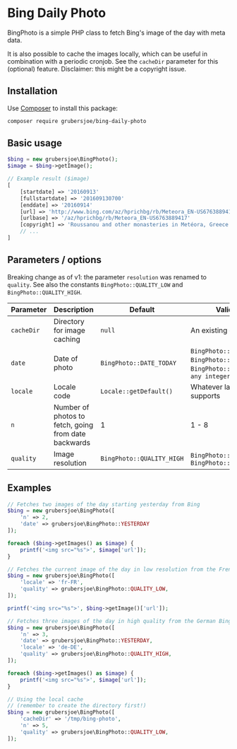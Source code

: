 # Bing Daily Photo

BingPhoto is a simple PHP class to fetch Bing's image of the day with meta data.

It is also possible to cache the images locally, which can be useful in combination with a periodic cronjob. See the `cacheDir` parameter for this (optional) feature. Disclaimer: this might be a copyright issue.

## Installation

Use [Composer](https://getcomposer.org/) to install this package:

```sh
composer require grubersjoe/bing-daily-photo
```

## Basic usage

```php
$bing = new grubersjoe\BingPhoto();
$image = $bing->getImage();

// Example result ($image)
[
    [startdate] => '20160913'
    [fullstartdate] => '201609130700'
    [enddate] => '20160914'
    [url] => 'http://www.bing.com/az/hprichbg/rb/Meteora_EN-US6763889417_1920x1080.jpg'
    [urlbase] => '/az/hprichbg/rb/Meteora_EN-US6763889417'
    [copyright] => 'Roussanou and other monasteries in Metéora, Greece (© Stian Rekdal/Nimia)'   
    // ...
]
```

## Parameters / options

Breaking change as of v1: the parameter `resolution` was renamed to `quality`. See also the constants `BingPhoto::QUALITY_LOW` and `BingPhoto::QUALITY_HIGH`.

| Parameter   |Description        |Default              |Valid values|
|-------------|-------------------|---------------------|------------|
| `cacheDir` | Directory for image caching | `null` | An existing directory |
| `date` | Date of photo | `BingPhoto::DATE_TODAY` |`BingPhoto::DATE_YESTERDAY`, `BingPhoto::DATE_TODAY`, `BingPhoto::DATE_TOMORROW`, `any integer >= -1` |
| `locale` |Locale code | `Locale::getDefault()` | Whatever language Bing supports |
| `n` | Number of photos to fetch, going from date backwards | 1 | 1 - 8 |
| `quality` | Image resolution | `BingPhoto::QUALITY_HIGH` | `BingPhoto::QUALITY_LOW`, `BingPhoto::QUALITY_HIGH` |


## Examples

```php
// Fetches two images of the day starting yesterday from Bing
$bing = new grubersjoe\BingPhoto([
    'n' => 2,
    'date' => grubersjoe\BingPhoto::YESTERDAY
]);

foreach ($bing->getImages() as $image) {
    printf('<img src="%s">', $image['url']);
}
```

```php
// Fetches the current image of the day in low resolution from the French Bing portal
$bing = new grubersjoe\BingPhoto([
    'locale' => 'fr-FR',
    'quality' => grubersjoe\BingPhoto::QUALITY_LOW,
]);

printf('<img src="%s">', $bing->getImage()['url']);
```

```php
// Fetches three images of the day in high quality from the German Bing portal, starting yesterday
$bing = new grubersjoe\BingPhoto([
    'n' => 3,
    'date' => grubersjoe\BingPhoto::YESTERDAY,
    'locale' => 'de-DE',
    'quality' => grubersjoe\BingPhoto::QUALITY_HIGH,
]);

foreach ($bing->getImages() as $image) {
    printf('<img src="%s">', $image['url']);
}
```

```php
// Using the local cache 
// (remember to create the directory first!)
$bing = new grubersjoe\BingPhoto([
    'cacheDir' => '/tmp/bing-photo',
    'n' => 5,
    'quality' => grubersjoe\BingPhoto::QUALITY_LOW,
]);
```
